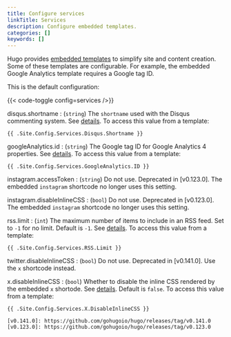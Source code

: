 ```yaml
---
title: Configure services
linkTitle: Services
description: Configure embedded templates.
categories: []
keywords: []
---
```


Hugo provides [embedded templates](g) to simplify site and content creation. Some of these templates are configurable. For example, the embedded Google Analytics template requires a Google tag ID.

This is the default configuration:

{{< code-toggle config=services />}}

disqus.shortname
: (`string`) The `shortname` used with the Disqus commenting system. See&nbsp;[details](/templates/embedded/#disqus). To access this value from a template:

  ```go-html-template
  {{ .Site.Config.Services.Disqus.Shortname }}
  ```

googleAnalytics.id
: (`string`) The Google tag ID for Google Analytics 4 properties. See&nbsp;[details](/templates/embedded/#google-analytics). To access this value from a template:

  ```go-html-template
  {{ .Site.Config.Services.GoogleAnalytics.ID }}
  ```

instagram.accessToken <!-- TODO: Remove when no longer in docs.yaml -->
: (`string`) Do not use. Deprecated in [v0.123.0]. The embedded `instagram` shortcode no longer uses this setting.

instagram.disableInlineCSS <!-- TODO: Remove when no longer in docs.yaml -->
: (`bool`) Do not use. Deprecated in [v0.123.0]. The embedded `instagram` shortcode no longer uses this setting.

rss.limit
: (`int`) The maximum number of items to include in an RSS feed. Set to `-1` for no limit. Default is `-1`. See&nbsp;[details](/templates/rss/). To access this value from a template:

  ```go-html-template
  {{ .Site.Config.Services.RSS.Limit }}
  ```

twitter.disableInlineCSS <!-- TODO: Remove when no longer in docs.yaml -->
: (`bool`) Do not use. Deprecated in [v0.141.0]. Use the `x` shortcode instead.

x.disableInlineCSS
: (`bool`) Whether to disable the inline CSS rendered by the embedded `x` shortode. See&nbsp;[details](/shortcodes/x/#privacy). Default is `false`. To access this value from a template:

  ```go-html-template
  {{ .Site.Config.Services.X.DisableInlineCSS }}

[v0.141.0]: https://github.com/gohugoio/hugo/releases/tag/v0.141.0
[v0.123.0]: https://github.com/gohugoio/hugo/releases/tag/v0.123.0
